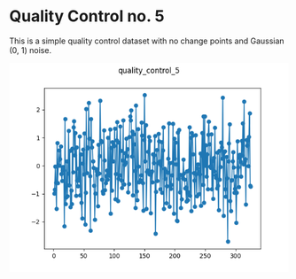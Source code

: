 # Quality Control no. 5

This is a simple quality control dataset with no change points and Gaussian 
(0, 1) noise.

![Plot of quality_control_5 dataset](./quality_control_5.png)
